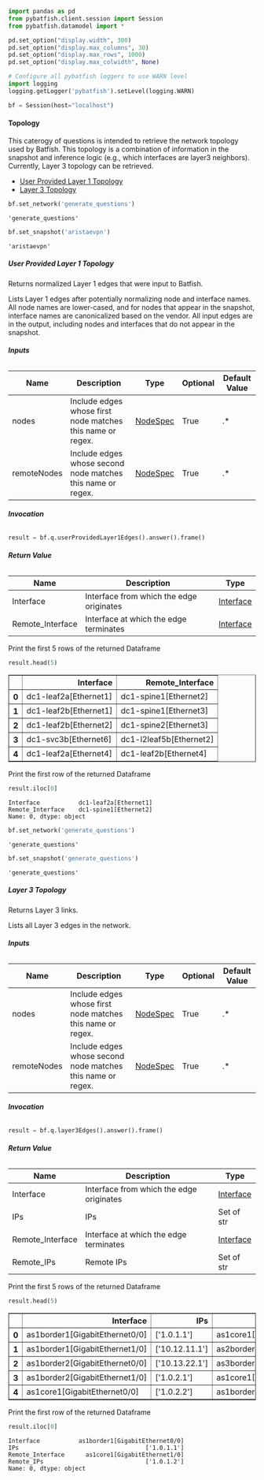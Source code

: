 ```python
import pandas as pd
from pybatfish.client.session import Session
from pybatfish.datamodel import *

pd.set_option("display.width", 300) 
pd.set_option("display.max_columns", 30) 
pd.set_option("display.max_rows", 1000) 
pd.set_option("display.max_colwidth", None)

# Configure all pybatfish loggers to use WARN level
import logging
logging.getLogger('pybatfish').setLevel(logging.WARN)
```


```python
bf = Session(host="localhost")


```

#### Topology

This caterogy of questions is intended to retrieve the network topology
used by Batfish. This topology is a combination of information in the
snapshot and inference logic (e.g., which interfaces are layer3 neighbors).
Currently, Layer 3 topology can be retrieved.


* [User Provided Layer 1 Topology](#User-Provided-Layer-1-Topology)
* [Layer 3 Topology](#Layer-3-Topology)


```python
bf.set_network('generate_questions')
```




    'generate_questions'




```python
bf.set_snapshot('aristaevpn')
```




    'aristaevpn'



##### User Provided Layer 1 Topology

Returns normalized Layer 1 edges that were input to Batfish.

Lists Layer 1 edges after potentially normalizing node and interface names. All node names are lower-cased, and for nodes that appear in the snapshot, interface names are canonicalized based on the vendor. All input edges are in the output, including nodes and interfaces that do not appear in the snapshot.

###### **Inputs**

Name | Description | Type | Optional | Default Value
--- | --- | --- | --- | --- 
nodes | Include edges whose first node matches this name or regex. | [NodeSpec](../specifiers.md#node-specifier) | True | .*
remoteNodes | Include edges whose second node matches this name or regex. | [NodeSpec](../specifiers.md#node-specifier) | True | .*

###### **Invocation**


```python
result = bf.q.userProvidedLayer1Edges().answer().frame()
```

###### **Return Value**

Name | Description | Type
--- | --- | ---
Interface | Interface from which the edge originates | [Interface](../datamodel.rst#pybatfish.datamodel.primitives.Interface)
Remote_Interface | Interface at which the edge terminates | [Interface](../datamodel.rst#pybatfish.datamodel.primitives.Interface)

Print the first 5 rows of the returned Dataframe


```python
result.head(5)
```




<div>
<style scoped>
    .dataframe tbody tr th:only-of-type {
        vertical-align: middle;
    }

    .dataframe tbody tr th {
        vertical-align: top;
    }

    .dataframe thead th {
        text-align: right;
    }
</style>
<table border="1" class="dataframe">
  <thead>
    <tr style="text-align: right;">
      <th></th>
      <th>Interface</th>
      <th>Remote_Interface</th>
    </tr>
  </thead>
  <tbody>
    <tr>
      <th>0</th>
      <td>dc1-leaf2a[Ethernet1]</td>
      <td>dc1-spine1[Ethernet2]</td>
    </tr>
    <tr>
      <th>1</th>
      <td>dc1-leaf2b[Ethernet1]</td>
      <td>dc1-spine1[Ethernet3]</td>
    </tr>
    <tr>
      <th>2</th>
      <td>dc1-leaf2b[Ethernet2]</td>
      <td>dc1-spine2[Ethernet3]</td>
    </tr>
    <tr>
      <th>3</th>
      <td>dc1-svc3b[Ethernet6]</td>
      <td>dc1-l2leaf5b[Ethernet2]</td>
    </tr>
    <tr>
      <th>4</th>
      <td>dc1-leaf2a[Ethernet4]</td>
      <td>dc1-leaf2b[Ethernet4]</td>
    </tr>
  </tbody>
</table>
</div>



Print the first row of the returned Dataframe


```python
result.iloc[0]
```




    Interface           dc1-leaf2a[Ethernet1]
    Remote_Interface    dc1-spine1[Ethernet2]
    Name: 0, dtype: object




```python
bf.set_network('generate_questions')
```




    'generate_questions'




```python
bf.set_snapshot('generate_questions')
```




    'generate_questions'



##### Layer 3 Topology

Returns Layer 3 links.

Lists all Layer 3 edges in the network.

###### **Inputs**

Name | Description | Type | Optional | Default Value
--- | --- | --- | --- | --- 
nodes | Include edges whose first node matches this name or regex. | [NodeSpec](../specifiers.md#node-specifier) | True | .*
remoteNodes | Include edges whose second node matches this name or regex. | [NodeSpec](../specifiers.md#node-specifier) | True | .*

###### **Invocation**


```python
result = bf.q.layer3Edges().answer().frame()
```

###### **Return Value**

Name | Description | Type
--- | --- | ---
Interface | Interface from which the edge originates | [Interface](../datamodel.rst#pybatfish.datamodel.primitives.Interface)
IPs | IPs | Set of str
Remote_Interface | Interface at which the edge terminates | [Interface](../datamodel.rst#pybatfish.datamodel.primitives.Interface)
Remote_IPs | Remote IPs | Set of str

Print the first 5 rows of the returned Dataframe


```python
result.head(5)
```




<div>
<style scoped>
    .dataframe tbody tr th:only-of-type {
        vertical-align: middle;
    }

    .dataframe tbody tr th {
        vertical-align: top;
    }

    .dataframe thead th {
        text-align: right;
    }
</style>
<table border="1" class="dataframe">
  <thead>
    <tr style="text-align: right;">
      <th></th>
      <th>Interface</th>
      <th>IPs</th>
      <th>Remote_Interface</th>
      <th>Remote_IPs</th>
    </tr>
  </thead>
  <tbody>
    <tr>
      <th>0</th>
      <td>as1border1[GigabitEthernet0/0]</td>
      <td>['1.0.1.1']</td>
      <td>as1core1[GigabitEthernet1/0]</td>
      <td>['1.0.1.2']</td>
    </tr>
    <tr>
      <th>1</th>
      <td>as1border1[GigabitEthernet1/0]</td>
      <td>['10.12.11.1']</td>
      <td>as2border1[GigabitEthernet0/0]</td>
      <td>['10.12.11.2']</td>
    </tr>
    <tr>
      <th>2</th>
      <td>as1border2[GigabitEthernet0/0]</td>
      <td>['10.13.22.1']</td>
      <td>as3border2[GigabitEthernet0/0]</td>
      <td>['10.13.22.3']</td>
    </tr>
    <tr>
      <th>3</th>
      <td>as1border2[GigabitEthernet1/0]</td>
      <td>['1.0.2.1']</td>
      <td>as1core1[GigabitEthernet0/0]</td>
      <td>['1.0.2.2']</td>
    </tr>
    <tr>
      <th>4</th>
      <td>as1core1[GigabitEthernet0/0]</td>
      <td>['1.0.2.2']</td>
      <td>as1border2[GigabitEthernet1/0]</td>
      <td>['1.0.2.1']</td>
    </tr>
  </tbody>
</table>
</div>



Print the first row of the returned Dataframe


```python
result.iloc[0]
```




    Interface           as1border1[GigabitEthernet0/0]
    IPs                                    ['1.0.1.1']
    Remote_Interface      as1core1[GigabitEthernet1/0]
    Remote_IPs                             ['1.0.1.2']
    Name: 0, dtype: object


